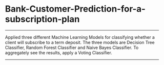 # Bank-Customer-Prediction-for-a-subscription-plan

*******************************************************************************************************************************************************

Applied three different Machine Learning Models for classifying whether a client will subscribe to a term
deposit.
The three models are Decision Tree Classifier, Random Forest Classifier and Naive Bayes Classifier.
To aggregately see the results, apply a Voting Classifier.

********************************************************************************************************************************************************
